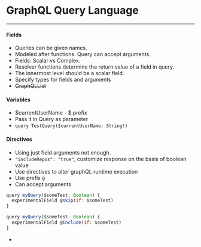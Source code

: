 # GraphQL Query Language
___

#### Fields
+ Queries can be given names.
+ Modeled after functions. Query can accept arguments.
+ Fields: Scalar vs Complex.
+ Resolver functions determine the return value of a field in query.
+ The innermost level should be a scalar field.
+ Specify types for fields and arguments
+ <s>GraphQLList</s>

#### Variables
+ $currentUserName - $ prefix
+ Pass it in Query as parameter
 + ```query TestQuery($currentUserName: String!)```

#### Directives
+ Using just field arguments not enough.
+ ```"includeRepos": "true"```, customize response on the basis of boolean value
+ Use directives to alter graphQL runtime execution
+ Use prefix ```@```
+ Can accept arguments
```javascript
query myQuery($someTest; Boolean) {
  experimentalField @skip(if: $someTest)
}
```
```javascript
query myQuery($someTest: Boolean) {
  experimentalField @include(if: $someTest)
}
```
+ 
